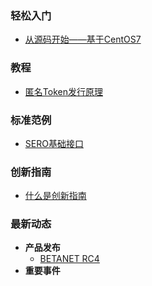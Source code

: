 ### 轻松入门

- [从源码开始——基于CentOS7](Example/sero-basic-interface.md)

### 教程

- [匿名Token发行原理](Tutorial/principle-of-anonymous-token.md)

### 标准范例

- [SERO基础接口](Example/sero-basic-interface.md)

### 创新指南

- [什么是创新指南](Innovation/what-is-innovation-guide.md)

### 最新动态

- **产品发布**
  - [BETANET RC4](News/Publish/SERO-BETANET-RC4(v0.3.0-beta.4).md)
- **重要事件**

